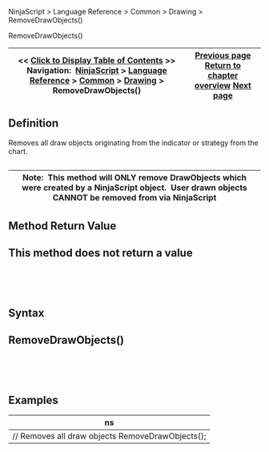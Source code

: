 ﻿


NinjaScript \> Language Reference \> Common \> Drawing \> RemoveDrawObjects()






















RemoveDrawObjects()







| \<\< [Click to Display Table of Contents](removedrawobjects.md) \>\> **Navigation:**     [NinjaScript](ninjascript.md) \> [Language Reference](language_reference_wip.md) \> [Common](common.md) \> [Drawing](drawing.md) \> RemoveDrawObjects() | [Previous page](removedrawobject.md) [Return to chapter overview](drawing.md) [Next page](instruments_ninjascript.md) |
| --- | --- |











## Definition


Removes all draw objects originating from the indicator or strategy from the chart.


## 




| Note:  This method will ONLY remove DrawObjects which were created by a NinjaScript object.  User drawn objects CANNOT be removed from via NinjaScript |
| --- |



## 


## 


## Method Return Value


## This method does not return a value


 


 


## Syntax


## RemoveDrawObjects()


 


 


## Examples




| ns |
| --- |
| // Removes all draw objects RemoveDrawObjects(); |









